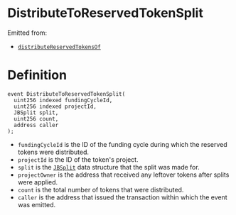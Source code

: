 # DistributeToReservedTokenSplit

Emitted from:

* [`distributeReservedTokensOf`](../write/distributereservedtokensof.md)

# Definition

```solidity
event DistributeToReservedTokenSplit(
  uint256 indexed fundingCycleId,
  uint256 indexed projectId,
  JBSplit split,
  uint256 count,
  address caller
);
```

* `fundingCycleId` is the ID of the funding cycle during which the reserved tokens were distributed.
* `projectId` is the ID of the token's project.
* `split` is the [`JBSplit`](../../../../data-structures/jbsplit.md) data structure that the split was made for.
* `projectOwner` is the address that received any leftover tokens after splits were applied.
* `count` is the total number of tokens that were distributed.
* `caller` is the address that issued the transaction within which the event was emitted.

